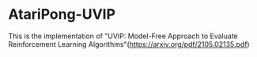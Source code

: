 # AtariPong-UVIP

This is the implementation of "UVIP: Model-Free Approach to Evaluate Reinforcement Learning Algorithms"(https://arxiv.org/pdf/2105.02135.pdf)
